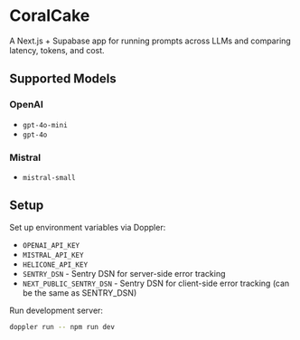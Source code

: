 # CoralCake

A Next.js + Supabase app for running prompts across LLMs and comparing latency, tokens, and cost.

## Supported Models

### OpenAI
- `gpt-4o-mini`
- `gpt-4o`

### Mistral
- `mistral-small`

## Setup

Set up environment variables via Doppler:
- `OPENAI_API_KEY`
- `MISTRAL_API_KEY` 
- `HELICONE_API_KEY`
- `SENTRY_DSN` - Sentry DSN for server-side error tracking
- `NEXT_PUBLIC_SENTRY_DSN` - Sentry DSN for client-side error tracking (can be the same as SENTRY_DSN)

Run development server:
```bash
doppler run -- npm run dev
```
